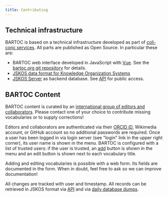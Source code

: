 ```yaml
---
title: Contributing
---
```


## Technical infrastructure

BARTOC is based on a technical infrastructure developed as part of [coli-conc services](https://coli-conc.gbv.de/).
All parts are published as Open Source. In particular these are:

* BARTOC web interface developed in JavaScript with [Vue](https://v3.vuejs.org/). See the [bartoc.org git repository](https://github.com/gbv/bartoc.org#readme) for details.
* [JSKOS data format for Knowledge Organization Systems](https://gbv.github.io/jskos/jskos.html)
* [JSKOS Server](https://github.com/gbv/jskos-server#readme) as backend database. See [API](/api/) for public access.

## BARTOC Content

BARTOC content is curated by an [international group of editors and collaborators](/contact). Please contact one of your choice to contribute missing vocabularies or to supply corrections!

Editors and collaborators are authenticated via their [ORCID iD](https://orcid.org/), Wikimedia account, or GitHub account so no additional passwords are required. Once a user has been logged in via login server (see "login" link in the upper right corner), its user name is shown in the menu. 
BARTOC is configured with a list of trusted users: if the user is trusted, an <a class="btn btn-success btn-sm" href="/edit">add</a> button is shown in the menu and an <a class="btn btn-success btn-sm">edit</a> button is shown next to each vocabulary title.

Adding and editing vocabularies is possible with a web form. Its fields are documented in the form. When in doubt, feel free to ask so we can improve documentation!

All changes are tracked with user and timestamp. All records can be retrieved in JSKOS format via [API](/api/) and via [daily database dumps](/download).
